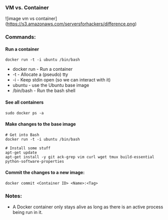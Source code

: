 ### VM vs. Container
![image vm vs container]
(https://s3.amazonaws.com/serversforhackers/difference.png)

### Commands:
#### Run a container    
```
docker run -t -i ubuntu /bin/bash
```
* docker run - Run a container
* -t - Allocate a (pseudo) tty
* -i - Keep stdin open (so we can interact with it)
* ubuntu - use the Ubuntu base image
* /bin/bash - Run the bash shell

#### See all containers       

```
sudo docker ps -a
```

#### Make changes to the base image     

```
# Get into Bash
docker run -t -i ubuntu /bin/bash

# Install some stuff
apt-get update
apt-get install -y git ack-grep vim curl wget tmux build-essential python-software-properties
```
#### Commit the changes to a new image:         
```
docker commit <Container ID> <Name>:<Tag>
```

### Notes:
- A Docker container only stays alive as long as there is an active process being run in it.
